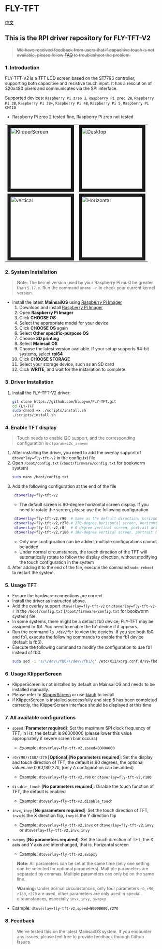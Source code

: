 # FLY-TFT

[中文](./README-ZH.md)

## This is the RPI driver repository for FLY-TFT-V2

> ~~We have received feedback from users that if capacitive touch is not available, please follow [FAQ](./FAQ.md) to troubleshoot the problem.~~

### 1. Introduction

FLY-TFT-V2 is a TFT LCD screen based on the ST7796 controller, supporting both capacitive and resistive touch input. It has a resolution of 320x480 pixels and communicates via the SPI interface.

Supported devices: `Raspberry Pi zreo 2`, `Raspberry Pi zreo 2W`, `Raspberry Pi 3B`, `Raspberry Pi 3B+`, `Raspberry Pi 4B`, `Raspberry Pi 5`, `Raspberry Pi CM4IO`

* Raspberry Pi zreo 2 tested fine, Raspberry Pi zreo not tested

<table>
<tr>
<td><img src="./images/ks.jpg" title="KlipperScreen" width="200" border=10></td>
<td><img src="./images/dp.jpg" title="Desktop" width="200" border=10></td>
</tr>
<tr>
<td><img src="./images/shu.jpg" title="vertical" width="200" border=10></td>
<td><img src="./images/heng.jpg" title="Horizontal" width="200" border=10></td>
</tr>
</table>

### 2. System Installation

> Note: The kernel version used by your Raspberry Pi must be greater than `5.17.x`. Run the command `uname -r` to check your current kernel version.

* Install the latest **MainsailOS** using [Raspberry Pi Imager](https://www.raspberrypi.com/software/)
    1. Download and install [Raspberry Pi Imager](https://www.raspberrypi.com/software/) 
    2. Open **Raspberry Pi Imager**
    3. Click **CHOOSE OS**
    4. Select the appropriate model for your device
    5. Click **CHOOSE OS** again
    6. Select **Other specific-purpose OS**
    7. Choose **3D printing**
    8. Select **Mainsail OS**
    9. Choose the latest version available. If your setup supports 64-bit systems, select **rpi64**
    10. Click **CHOOSE STORAGE**
    11. Select your storage device, such as an SD card
    12. Click **WRITE**, and wait for the installation to complete.

### 3. Driver Installation

1. Install the FLY-TFT-V2 driver:
    ```bash
    git clone https://github.com/kluoyun/FLY-TFT.git
    cd FLY-TFT
    sudo chmod +x ./scripts/install.sh
    ./scripts/install.sh
    ```

### 4. Enable TFT display

> Touch needs to enable I2C support, and the corresponding configuration is `dtparam=i2c_arm=on`

1. After installing the driver, you need to add the overlay support of `dtoverlay=fly-tft-v2` in the config.txt file.
2. Open `/boot/config.txt` (`/boot/firmware/config.txt` for bookworm system)
     ```bash
     sudo nano /boot/config.txt
     ```
3. Add the following configuration at the end of the file
    ```bash
     dtoverlay=fly-tft-v2
    ```
    * The default screen is 90-degree horizontal screen display. If you need to rotate the screen, please use the following configuration
    ```bash
     dtoverlay=fly-tft-v2,r90  # Same as the default direction, horizontal
     dtoverlay=fly-tft-v2,r270 # 270-degree horizontal screen, horizontal (flip)
     dtoverlay=fly-tft-v2,r0   # 0 degree vertical screen, portrait orientation
     dtoverlay=fly-tft-v2,r180 # 180-degree vertical screen, portrait (flip)
     ```
     * Only one configuration can be added, multiple configurations cannot be added
     * Under normal circumstances, the touch direction of the TFT will automatically rotate to follow the display direction, without modifying the touch configuration in the system
4. After adding it to the end of the file, execute the command `sudo reboot` to restart the system.
   
### 5. Usage TFT

* Ensure the hardware connections are correct.
* Install the driver as instructed above.
* Add the overlay support `dtoverlay=fly-tft-v2` or `dtoverlay=fly-tft-v2-r` in the `/boot/config.txt` (`/boot/firmware/config.txt` for bookworm system) file.
* In some systems, there might be a default fb0 device; FLY-TFT may be assigned to fb1. You need to enable the fb1 device if it appears.
* Run the command `ls /dev/fb*` to view the devices. If you see both fb0 and fb1, execute the following commands to enable the fb1 device (default is fb0).
* Execute the following command to modify the configuration to use fb1 instead of fb0:
    ```bash
    sudo sed -i 's/\/dev\/fb0/\/dev\/fb1/g' /etc/X11/xorg.conf.d/99-fbdev.conf
    ```

### 6. Usage KlipperScreen

* KlipperScreen is not installed by default on MainsailOS and needs to be installed manually.
* Please refer to [KlipperScreen](https://github.com/KlipperScreen/KlipperScreen) or use [kiauh](https://github.com/dw-0/kiauh) to install
* If KlipperScreen is installed successfully and step 5 has been completed correctly, the KlipperScreen interface should be displayed at this time

### 7. All available configurations

* `speed` [**Parameter required**]: Set the maximum SPI clock frequency of TFT, in Hz, the default is 96000000 (please lower this value appropriately if severe screen blur occurs)
   * Example: `dtoverlay=fly-tft-v2,speed=80000000`

* `r0/r90/r180/r270` [**Optional**][**No parameters required**]: Set the display and touch direction of TFT, the default is 90 degrees, the optional values are 0,90,180,270, (only A configuration can be added)
   * Example: `dtoverlay=fly-tft-v2,r90` or `dtoverlay=fly-tft-v2,r180`

* `disable_touch` [**No parameters required**]: Disable the touch function of TFT, the default is enabled
   * Example: `dtoverlay=fly-tft-v2,disable_touch`

* `invx`, `invy` [**No parameters required**]: Set the touch direction of TFT, `invx` is the X direction flip, `invy` is the Y direction flip
   * Example: `dtoverlay=fly-tft-v2,invx` or `dtoverlay=fly-tft-v2,invy` or `dtoverlay=fly-tft-v2,invx,invy`

* `swapxy` [**No parameters required**]: Set the touch direction of TFT, the X axis and Y axis are interchanged, that is, horizontal screen
     * Example: `dtoverlay=fly-tft-v2,swapxy`

> **Note:** All parameters can be set at the same time (only one setting can be selected for optional parameters). Multiple parameters are separated by commas. Multiple parameters can only be on the same line.

> **Warning:** Under normal circumstances, only four parameters `r0`, `r90`, `r180`, `r270` are used, other parameters are only used in special circumstances, especially `invx`, `invy`,` swapxy`
* Example: `dtoverlay=fly-tft-v2,speed=80000000,r270`

### 8. Feedback

> We've tested this on the latest MainsailOS system. If you encounter any issues, please feel free to provide feedback through Github Issues.

